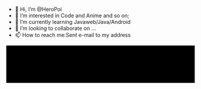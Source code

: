 - 👋 Hi, I’m @HeroPoi
- 👀 I’m interested in Code and Anime and so on;
- 🌱 I’m currently learning Javaweb/Java/Android
- 💞️ I’m looking to collaborate on ...
- 📫 How to reach me:Sent e-mail to my address 

<!---
HeroPoi/HeroPoi is a ✨ special ✨ repository because its `README.md` (this file) appears on your GitHub profile.
You can click the Preview link to take a look at your changes.
--->

<div style="background:black;height:100px;width:100%"></div> 
